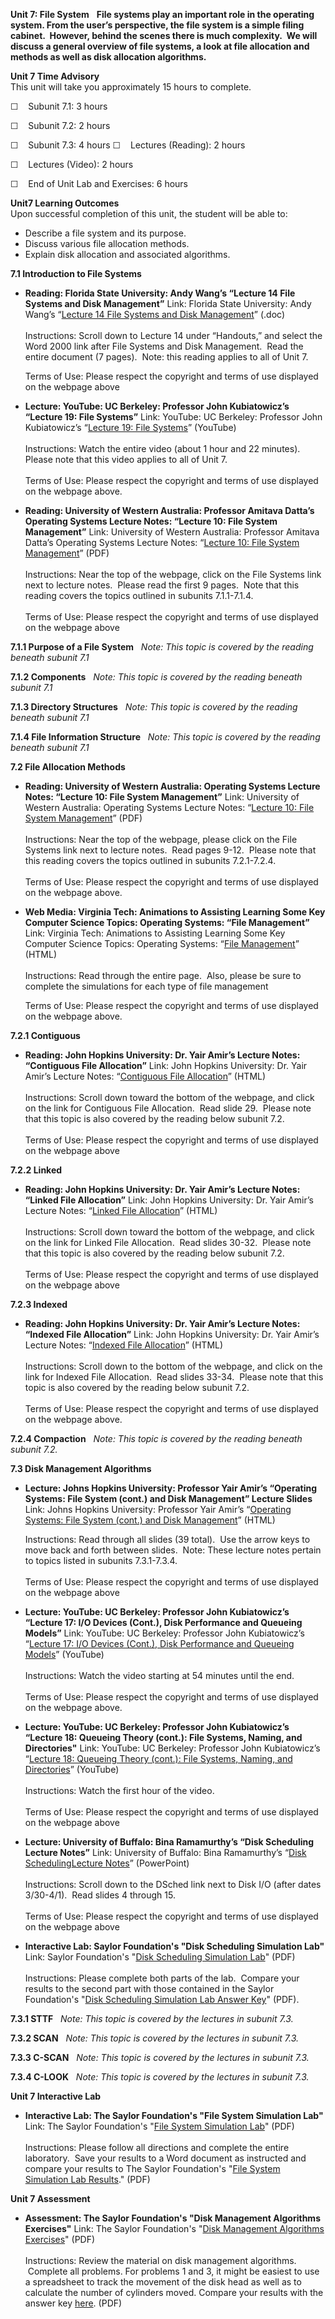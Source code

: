 **Unit 7: File System** <span id="7"></span> 
**File systems play an important role in the operating system. From the
user’s perspective, the file system is a simple filing cabinet. 
However, behind the scenes there is much complexity.  We will discuss a
general overview of file systems, a look at file allocation and methods
as well as disk allocation algorithms.**

**Unit 7 Time Advisory**  
This unit will take you approximately 15 hours to complete.  
  
 <span dir="LTR">☐    Subunit 7.1: 3 hours</span>  
  
 <span dir="LTR">☐    Subunit 7.2: 2 hours</span>  
  
 <span dir="LTR">☐    Subunit 7.3: 4 hours</span>
<span dir="LTR">☐    Lectures (Reading): 2 hours</span>  
  
 <span dir="LTR">☐    Lectures (Video): 2 hours</span>

☐    End of Unit Lab and Exercises: 6 hours

**Unit7 Learning Outcomes**  
Upon successful completion of this unit, the student will be able to:  
  
-   <span dir="LTR">Describe a file system and its purpose.</span>
-   <span dir="LTR">Discuss various file allocation methods.</span>
-   Explain disk allocation and associated algorithms.

**7.1 Introduction to File Systems** <span id="7.1"></span> 
-   **Reading: Florida State University: Andy Wang’s “Lecture 14 File
    Systems and Disk Management”**
    Link: Florida State University: Andy Wang’s “[Lecture 14 File
    Systems and Disk
    Management](http://www.cs.fsu.edu/~awang/courses/cs111/)” (.doc)  
        
     Instructions: Scroll down to Lecture 14 under “Handouts,” and
    select the Word 2000 link after File Systems and Disk Management. 
    Read the entire document (7 pages).  Note: this reading applies to
    all of Unit 7.  
      
     Terms of Use: Please respect the copyright and terms of use
    displayed on the webpage above

-   **Lecture: YouTube: UC Berkeley: Professor John Kubiatowicz’s
    “Lecture 19: File Systems”**
    Link: YouTube: UC Berkeley: Professor John Kubiatowicz’s “[Lecture
    19: File
    Systems](http://www.youtube.com/watch?v=nJ8v-PZ9bhQ&feature=relmfu)”
    (YouTube)  
        
     Instructions: Watch the entire video (about 1 hour and 22
    minutes).  Please note that this video applies to all of Unit 7.  
        
     Terms of Use: Please respect the copyright and terms of use
    displayed on the webpage above.

-   **Reading: University of Western Australia: Professor Amitava
    Datta’s Operating Systems Lecture Notes: “Lecture 10: File System
    Management”**
    Link: University of Western Australia: Professor Amitava Datta’s
    Operating Systems Lecture Notes: “[Lecture 10: File System
    Management](http://undergraduate.csse.uwa.edu.au/units/CITS2230/resources.html)”
    (PDF)  
        
     Instructions: Near the top of the webpage, click on the File
    Systems link next to lecture notes.  Please read the first 9 pages. 
    Note that this reading covers the topics outlined in subunits
    7.1.1-7.1.4.  
        
     Terms of Use: Please respect the copyright and terms of use
    displayed on the webpage above

**7.1.1 Purpose of a File System** <span id="7.1.1"></span> 
*Note: This topic is covered by the reading beneath subunit 7.1*

**7.1.2 Components** <span id="7.1.2"></span> 
*Note: This topic is covered by the reading beneath subunit 7.1*

**7.1.3 Directory Structures** <span id="7.1.3"></span> 
*Note: This topic is covered by the reading beneath subunit 7.1*

**7.1.4 File Information Structure** <span id="7.1.4"></span> 
*Note: This topic is covered by the reading beneath subunit 7.1*

**7.2 File Allocation Methods** <span id="7.2"></span> 
-   **Reading: University of Western Australia: Operating Systems
    Lecture Notes: “Lecture 10: File System Management”**
    Link: University of Western Australia: Operating Systems Lecture
    Notes: “[Lecture 10: File System
    Management](http://undergraduate.csse.uwa.edu.au/units/CITS2230/resources.html)”
    (PDF)  
        
     Instructions: Near the top of the webpage, please click on the File
    Systems link next to lecture notes.  Read pages 9-12.  Please note
    that this reading covers the topics outlined in subunits
    7.2.1-7.2.4.  
        
     Terms of Use: Please respect the copyright and terms of use
    displayed on the webpage above.

-   **Web Media: Virginia Tech: Animations to Assisting Learning Some
    Key Computer Science Topics: Operating Systems: “File Management”**
    Link: Virginia Tech: Animations to Assisting Learning Some Key
    Computer Science Topics: Operating Systems: “[File
    Management](http://courses.cs.vt.edu/~csonline/OS/Lessons/FileManagement/index.html)”
    (HTML)  
        
     Instructions: Read through the entire page.  Also, please be sure
    to complete the simulations for each type of file management  
      
     Terms of Use: Please respect the copyright and terms of use
    displayed on the webpage above.

**7.2.1 Contiguous** <span id="7.2.1"></span> 
-   **Reading: John Hopkins University: Dr. Yair Amir’s Lecture Notes:
    “Contiguous File Allocation”**
    Link: John Hopkins University: Dr. Yair Amir’s Lecture Notes:
    “[Contiguous File
    Allocation](http://www.cs.jhu.edu/~yairamir/cs418/os7/index.htm)”
    (HTML)  
        
     Instructions: Scroll down toward the bottom of the webpage, and
    click on the link for Contiguous File Allocation.  Read slide 29. 
    Please note that this topic is also covered by the reading below
    subunit 7.2.  
        
     Terms of Use: Please respect the copyright and terms of use
    displayed on the webpage above

**7.2.2 Linked** <span id="7.2.2"></span> 
-   **Reading: John Hopkins University: Dr. Yair Amir’s Lecture Notes:
    “Linked File Allocation”**
    Link: John Hopkins University: Dr. Yair Amir’s Lecture Notes:
    “[Linked File
    Allocation](http://www.cs.jhu.edu/~yairamir/cs418/os7/index.htm)”
    (HTML)  
        
     Instructions: Scroll down toward the bottom of the webpage, and
    click on the link for Linked File Allocation.  Read slides 30-32. 
    Please note that this topic is also covered by the reading below
    subunit 7.2.  
        
     Terms of Use: Please respect the copyright and terms of use
    displayed on the webpage above

**7.2.3 Indexed** <span id="7.2.3"></span> 
-   **Reading: John Hopkins University: Dr. Yair Amir’s Lecture Notes:
    “Indexed File Allocation”**
    Link: John Hopkins University: Dr. Yair Amir’s Lecture Notes:
    “[Indexed File
    Allocation](http://www.cs.jhu.edu/~yairamir/cs418/os7/index.htm)”
    (HTML)  
        
     Instructions: Scroll down to the bottom of the webpage, and click
    on the link for Indexed File Allocation.  Read slides 33-34.  Please
    note that this topic is also covered by the reading below subunit
    7.2.  
        
     Terms of Use: Please respect the copyright and terms of use
    displayed on the webpage above.

**7.2.4 Compaction** <span id="7.2.4"></span> 
*Note: This topic is covered by the reading beneath subunit 7.2.*

**7.3 Disk Management Algorithms** <span id="7.3"></span> 
-   **Lecture: Johns Hopkins University: Professor Yair Amir’s
    “Operating Systems: File System (cont.) and Disk Management” Lecture
    Slides**
    Link: Johns Hopkins University: Professor Yair Amir’s “[Operating
    Systems: File System (cont.) and Disk
    Management](http://www.cs.jhu.edu/~yairamir/cs418/os8/sld001.htm)”
    (HTML)  
      
     Instructions: Read through all slides (39 total).  Use the arrow
    keys to move back and forth between slides.  Note: These lecture
    notes pertain to topics listed in subunits 7.3.1-7.3.4.  
        
     Terms of Use: Please respect the copyright and terms of use
    displayed on the webpage above

-   **Lecture: YouTube: UC Berkeley: Professor John Kubiatowicz’s
    “Lecture 17: I/O Devices (Cont.), Disk Performance and Queueing
    Models”**
    Link: YouTube: UC Berkeley: Professor John Kubiatowicz’s “[Lecture
    17: I/O Devices (Cont.), Disk Performance and Queueing
    Models](http://www.youtube.com/watch?v=G7pnLVKktIo)” (YouTube)  
        
     Instructions: Watch the video starting at 54 minutes until the
    end.  
        
     Terms of Use: Please respect the copyright and terms of use
    displayed on the webpage above.

-   **Lecture: YouTube: UC Berkeley: Professor John Kubiatowicz’s
    “Lecture 18: Queueing Theory (cont.): File Systems, Naming, and
    Directories"**
    Link: YouTube: UC Berkeley: Professor John Kubiatowicz’s “[Lecture
    18: Queueing Theory (cont.): File Systems, Naming, and
    Directories](http://www.youtube.com/watch?v=Q12Ms_z5APc&feature=relmfu)”
    (YouTube)  
        
     Instructions: Watch the first hour of the video.  
        
     Terms of Use: Please respect the copyright and terms of use
    displayed on the webpage above

-   **Lecture: University of Buffalo: Bina Ramamurthy’s “Disk Scheduling
    Lecture Notes”**
    Link: University of Buffalo: Bina Ramamurthy’s “[Disk
    Scheduling](http://www.cse.buffalo.edu/~bina/cse421/spring2011/)[Lecture
    Notes](http://www.cse.buffalo.edu/~bina/cse421/spring2011/)”
    (PowerPoint)  
        
     Instructions: Scroll down to the DSched link next to Disk I/O
    (after dates 3/30-4/1).  Read slides 4 through 15.  
        
     Terms of Use: Please respect the copyright and terms of use
    displayed on the webpage above

-   **Interactive Lab: Saylor Foundation's "Disk Scheduling Simulation
    Lab"**
    Link: Saylor Foundation's "[Disk Scheduling Simulation
    Lab](http://www.saylor.org/site/wp-content/uploads/2011/12/CS401-Disk-Scheduling-Algorithms-Simulation-Lab-FINAL.pdf)"
    (PDF)  
        
     Instructions: Please complete both parts of the lab.  Compare your
    results to the second part with those contained in the Saylor
    Foundation's "[Disk Scheduling Simulation Lab Answer
    Key](http://www.saylor.org/site/wp-content/uploads/2011/12/CS401-Disk-Scheduling-Algorithms-Simulation-Lab-Answer-Key-FINAL.pdf)"
    (PDF).

**7.3.1 STTF** <span id="7.3.1"></span> 
*Note: This topic is covered by the lectures in subunit 7.3.*

**7.3.2 SCAN** <span id="7.3.2"></span> 
*Note: This topic is covered by the lectures in subunit 7.3.*

**7.3.3 C-SCAN** <span id="7.3.3"></span> 
*Note: This topic is covered by the lectures in subunit 7.3.*

**7.3.4 C-LOOK** <span id="7.3.4"></span> 
*Note: This topic is covered by the lectures in subunit 7.3.*

**Unit 7 Interactive Lab** <span id="7.4"></span> 
-   **Interactive Lab: The Saylor Foundation's "File System Simulation
    Lab"**
    Link: The Saylor Foundation's "[File System Simulation
    Lab](http://www.saylor.org/site/wp-content/uploads/2011/12/CS401-File-System-Simulation-Lab-FINAL.pdf)"
    (PDF)  
        
     Instructions: Please follow all directions and complete the entire
    laboratory.  Save your results to a Word document as instructed and
    compare your results to The Saylor Foundation's "[File System
    Simulation Lab
    Results](http://www.saylor.org/site/wp-content/uploads/2011/12/CS401-File-System-Simulation-Lab-Solutions-FINAL1.pdf)."
    (PDF)

**Unit 7 Assessment** <span id="7.5"></span> 
-   **Assessment: The Saylor Foundation's "Disk Management Algorithms
    Exercises"**
    Link: The Saylor Foundation's "[Disk Management Algorithms
    Exercises](http://www.saylor.org/site/wp-content/uploads/2011/12/CS401-Disk-Management-Algorithms-Exercises-FINAL.pdf)"
    (PDF)  
        
     Instructions: Review the material on disk management algorithms.
     Complete all problems. For problems 1 and 3, it might be easiest to
    use a spreadsheet to track the movement of the disk head as well as
    to calculate the number of cylinders moved. Compare your results
    with the answer key
    [here](http://www.saylor.org/site/wp-content/uploads/2011/12/CS401-Disk-Management-Algorithms-Solutions-FINAL.pdf).
    (PDF)


